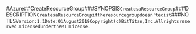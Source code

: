 #Azure##CreateResourceGroup###SYNOPSIS```CreatesaResourceGroup```###DESCRIPTION```CreatesaResourceGroupiftheresourcegroupdoesn'texist```###NOTES```Version:1.1Date:01August2018Copyright(c)BitTitan,Inc.Allrightsreserved.LicensedundertheMITLicense.```
